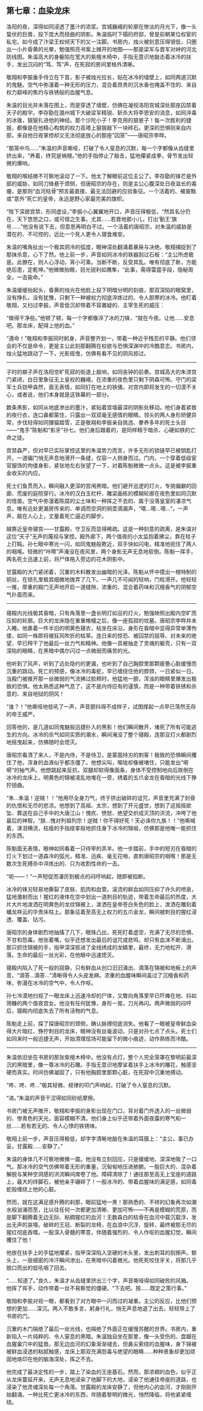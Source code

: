 ## 第七章：血染龙床

洛阳的夜，深得如同浸透了墨汁的浓浆。宫城巍峨的轮廓在惨淡的月光下，像一头蛰伏的巨兽，投下庞大而扭曲的阴影。朱温临时下榻的府邸，曾是前朝某位权宦的私宅，如今成了汴梁王权倾天下的又一注脚。书房内，烛火被刻意压得很低，只圈出一小片昏黄的光晕，勉强照亮书案上摊开的地图——那是梁军与晋军对峙的河北防线图。朱温高大的身躯陷在宽大的紫檀木椅中，手指无意识地敲击着冰冷的扶手，发出沉闷的“笃、笃”声，在死寂的房间里格外清晰。

敬翔和李振垂手侍立在下首，影子被烛光拉长，贴在冰冷的墙壁上，如同两道沉默的鬼魅。空气中弥漫着一种无形的压力，混合着昂贵的沉水香也掩盖不住的、来自权力巅峰的焦灼与铁锈般的血腥气息。

朱温的目光并未落在图上，而是穿透了墙壁，仿佛在凝视洛阳宫城深处那座囚禁着天子的殿宇。李存勖在潞州城下大破梁军精锐、斩杀大将李思安的消息，如同淬毒的冰锥，狠狠扎进他的神经。那个沙陀小子！李克用的狼崽子！每一次胜利的捷报，都像是在他精心构筑的权力高塔上狠狠敲下一块砖石。更深的恐惧则来自内部，来自他日夜掌控却又无法彻底放心的那座“囚笼”——唐昭宗李晔。

“那笼中鸟……”朱温的声音嘶哑，打破了令人窒息的沉默，每一个字都像从齿缝里挤出来，“养着，终究是祸根。”他的手指停止了敲击，猛地攥紧成拳，骨节发出轻微的爆响。

敬翔的喉结微不可察地滚动了一下。他太了解眼前这位主公了。李存勖的锋芒是外部的威胁，如同刀锋悬于颈侧，但唐昭宗的存在，则是主公心腹深处日夜滋长的毒瘤，是那则“血河枯骨”预言最直接、最无法回避的应验象征。一个活着的、被废黜或“意外”死亡的皇帝，永远是野心家最完美的旗帜。

“陛下深居宫禁，形同虚设，”李振小心翼翼地开口，声音压得极低，“然其名分仍在，天下悠悠之口，或可借之生事。尤其……若晋地那小儿，打出‘勤王’旗号……”他没有说下去，但意思再明白不过。一个活着的唐昭宗，对朱温的威胁是潜在的、不可控的，远比一个死人更令人寝食难安。

朱温的嘴角扯出一个极其阴冷的弧度，眼神深处翻涌着暴戾与决绝。敬翔捕捉到了那抹杀意，心下了然。他上前一步，声音如同冰冷的铁器刮过石板：“主公所虑极是。此獠在，则人心浮动，宵小可乘。当断不断，反受其乱。唯有彻底了断，方能绝后患，定乾坤。”他微微抬眼，目光锐利如鹰隼，“此事，需得雷霆手段，隐秘周全，一击毙命。”

朱温缓缓抬起头，昏黄的烛光在他脸上投下明暗分明的刻痕，那双深陷的眼窝里，没有挣扎，没有犹豫，只剩下一种被权力彻底淬炼过的、令人胆寒的冰冷。他盯着敬翔，又扫过李振，声音低沉却带着不容置疑的、主宰生死的威压：

“做得干净些。”他顿了顿，每一个字都像淬了冰的刀锋，“就在今夜。让他……安息吧。那龙床，配得上他的血。”

“遵命！”敬翔和李振同时躬身，声音整齐划一，带着一种近乎残忍的平静。他们领会的不仅是命令，更是主公此刻那翻腾在权欲与恐惧深渊中的冷酷意志。书房内，烛火猛地跳动了一下，光影摇曳，仿佛有看不见的阴风掠过。

* * *

子时的梆子声在洛阳空旷死寂的街道上敲响，如同丧钟的前奏。宫城高大的朱漆宫门紧闭，白日里象征无上皇权的巍峨，在浓重的夜色里只剩下阴森可怖。守门的梁军士兵铠甲森然，面无表情，如同钉在地上的铁俑，对宫内即将发生的一切漠不关心，或者说，他们本身就是这铁幕的一部分。

数条黑影，如同从地底渗出的墨汁，紧贴着宫墙最深的阴影处移动。他们身着紧致的夜行衣，连口鼻都蒙住，只露出一双双毫无感情的眼睛。领头的两人身形矫健异常，步伐轻得如同狸猫踏雪，正是敬翔和李振亲自挑选、豢养多年的死士头目——“鬼手”陈魁和“影牙”孙七。他们身后跟着的，是同样精于暗杀、心硬如铁的亡命之徒。

宫禁森严，但对早已实际掌控这里的朱温势力而言，许多无形的锁链早已被钥匙打开。一道偏门悄无声息地滑开一条缝，仅容一人侧身而过。门内，一个穿着低级宦官服饰的佝偻身影，紧张地左右张望了一下，对着陈魁微微一点头。这是被李振重金收买的内应。

死士们鱼贯而入，瞬间融入更深的宫闱黑暗。他们避开巡逻的灯火，专挑偏僻的回廊、荒废的庭院穿行。冰冷的汉白玉栏杆、雕梁画栋的模糊轮廓在夜色里如同沉默的怪兽。空气中弥漫着陈腐的尘土味和一种挥之不去的、属于没落皇室的凄凉气息。唯有远处更漏房传来的、单调而空洞的铜壶滴漏声，“嗒…嗒…嗒…”，一声声，敲在人心上，丈量着死亡逼近的脚步。

越靠近皇帝寝宫——甘露殿，守卫反而显得稀疏。这是一种刻意的疏离，是朱温对这位“天子”无声的蔑视与掌控。殿外廊下，两个值夜的小太监抱着拂尘，靠在柱子上打盹。孙七眼中寒光一闪，如同鬼魅般欺近，双手快如闪电，精准地扼住了两人的咽喉。轻微的“咔嚓”声淹没在夜风里，两个身影无声无息地软倒。陈魁一挥手，两名死士迅速上前，将尸体拖入旁边的花木阴影中。

甘露殿的大门紧闭着，沉重的木料散发出幽暗的光泽。陈魁从怀中摸出一根特制的铜丝，在锁孔里极其细微地拨弄了几下。一声几不可闻的轻响，门栓滑开。他轻轻一推，厚重的殿门无声地开启一道缝隙，浓重的、混合着药味和沉檀香气的阴郁空气扑面而来。

* * *

寝殿内光线极其昏暗，只有角落里一盏长明灯如豆的灯火，勉强映照出殿内空旷而压抑的轮廓。巨大的龙床隐在重重帷幔之后，像一座孤寂的坟墓。唐昭宗李晔并未入睡。他裹着一件半旧的明黄色寝衣，枯坐在床沿，身形在昏暗中显得异常单薄佝偻，如同一株即将被狂风吹折的枯草。连日来的惊恐、被囚禁的屈辱、对未来的绝望，早已榨干了他最后一丝力气和精神。他像一具被抽走了灵魂的躯壳，只有一双深陷的眼睛，在黑暗中偶尔闪过一点微弱而痛苦的光。

他听到了风声，听到了远处隐约的更漏，也听到了自己胸腔里那颗疲惫心脏缓慢而沉重的跳动。死亡的预感，像冰冷的毒蛇，早已缠绕住他的脖颈，一日紧似一日。当殿门被推开那一丝微弱的气流拂过脸颊时，他猛地一颤，浑浊的眼睛里爆发出极致的恐惧。他太熟悉这种气息了，这不是内侍应有的谨慎，而是一种带着铁锈和杀意的、来自地狱的阴风！

“谁？！”他嘶哑地低吼了一声，声音颤抖得不成样子，试图撑起一点早已荡然无存的帝王威严。

回答他的，是几道如同鬼魅般迅捷扑入的黑影！他们瞬间散开，堵死了所有可能逃生的方向。冰冷的杀气如同实质的潮水，瞬间淹没了整个寝殿，连那豆灯火都剧烈地摇曳起来，仿佛随时会熄灭。

唐昭宗看清了来人，不是内侍，不是侍卫，是蒙面持刃的刺客！极致的恐惧瞬间攫住了他，浑身的血液似乎都冻僵了。他想尖叫，喉咙却像被堵住，只能发出“嗬嗬”的抽气声。他想跳起来反抗，双腿却软得像面条，身体不受控制地向后跌倒在冰冷的龙床上。明黄色的锦被凌乱地堆在一旁，绣着的五爪金龙在昏暗的光线下狰狞扭曲。

“朱…朱温！逆贼！！”他用尽全身力气，终于挤出破碎的诅咒，声音里充满了刻骨的仇恨和无尽的悲凉。他想到了高祖、太宗，想到了开元盛世，想到了这摇摇欲坠、葬送在自己手中的大唐江山！愧疚、愤怒、绝望交织成灭顶的洪流，冲垮了他最后的神智。“朕…愧对列祖列宗！逆贼！你不得好死！天必诛你九族！！”他嘶喊着，涕泪横流，枯瘦的手指痉挛般地抓住身下冰冷的锦缎，仿佛那是他唯一能抓住的东西。

陈魁面无表情，眼神如同看着一只待宰的羔羊。他一步踏前，手中的短刃在昏暗的灯火下划过一道森冷的弧光，精准、迅疾、毫无花哨，直刺唐昭宗的咽喉！那是无数次生死搏杀中淬炼出的、只为收割性命的一击。

“呃——！”一声短促而凄厉到极点的闷哼响起，随即被掐断。

冰冷的锋刃轻易地撕裂了皮肤、肌肉和血管。滚烫的鲜血如同压抑了许久的喷泉，猛地激射而出！猩红的液体在空中划出一道刺目的轨迹，带着生命最后的热度，大片大片地泼洒在明黄色的龙纹锦被上，泼洒在皇帝苍白失色的脸上，泼洒在雕刻着蟠龙祥云的华贵床柱上。那象征着至高无上权力的五爪金龙，瞬间被刺目的猩红浸透、覆盖、玷污。

唐昭宗的身体剧烈地抽搐了几下，眼珠凸出，死死盯着虚空，充满了无尽的恐惧、不甘和怨毒。他张着嘴，似乎还想发出最后的诅咒或悲鸣，却只有血沫不断涌出。那只抓住锦被的手，指甲深深抠进了金线绣成的龙鳞里，最终，无力地松开、滑落。生命的最后一丝光彩，在他眼中迅速熄灭。

寝殿内陷入了死一般的寂静，只有鲜血从创口汩汩涌出、滴落在锦被和地板上的声音，“滴答…滴答…”清晰得令人头皮发麻。浓重的血腥味瞬间盖过了沉檀香和药味，弥漫在冰冷的空气中，令人作呕。

孙七冷漠地扫视了一眼龙床上迅速冷却的尸体，又瞥向角落里早已吓瘫在地、抖如筛糠的两个值夜宫女。他没有任何犹豫，身形一晃，刀光再闪。两声微弱的闷哼后，寝殿内彻底失去了所有活物的气息。

陈魁走上前，探了探唐昭宗的颈侧，确认脉搏彻底消失。他看了一眼被皇帝鲜血染得大片暗红、狰狞刺目的龙床，眼神没有丝毫波动，只是对孙七点了点头。死士们如同来时一般迅捷无声，开始清理现场可能留下的微小痕迹，动作熟练而冷酷。

* * *

朱温依旧坐在书房的那张紫檀木椅中。他没有点灯，整个人完全笼罩在黎明前最深沉的黑暗里，像一尊冰冷的石雕。手指无意识地摩挲着扶手上冰冷的雕花，触感坚硬而真实。时间仿佛凝固了，只有他胸腔里那颗心脏，在死寂中沉重地搏动。

“咚、咚、咚…”极其轻微、规律的叩门声响起，打破了令人窒息的沉默。

“进。”朱温的声音干涩得如同砂纸摩擦。

书房门被无声推开，敬翔和李振的身影出现在门口，背对着门外透入的一丝微弱的、惨青色的天光，面容模糊不清。他们身上似乎还带着外面夜露的寒气和一丝……若有若无的、令人心悸的铁锈味。

敬翔上前一步，声音压得极低，却字字清晰地敲在朱温的耳膜上：“主公，事已办妥。甘露殿……安静了。”

朱温的身体几不可察地微微一震。他没有立刻回应，只是缓缓地、深深地吸了一口气。那冰冷的空气仿佛带着无形的重量，沉甸甸地压进肺腑。一股巨大的、混杂着解脱与某种空洞感的洪流瞬间席卷了他。障碍清除了！通往那至高无上宝座的道路上，最大的绊脚石，被他亲手碾碎了！一股冰冷的、带着血腥味的满足感，如同毒蛇般缠绕上他的心脏。

然而，就在这满足感升腾的刹那，眼前猛地一黑！那熟悉的、不祥的幻象再次如潮水般汹涌而至，比以往任何一次都更加清晰、更加可怖——不再是模糊的荒原，而是脚下翻腾着无边无际、粘稠猩红的血河！无数森白的枯骨在血河中载沉载浮，发出无声的哀嚎。破碎的王冠、断裂的龙椅，在血浪中沉浮、旋转，最终被那无尽的猩红彻底吞噬。一股深入骨髓的寒意，伴随着强烈的、令人作呕的血腥幻觉，瞬间攫住了他！

他放在扶手上的手猛地攥紧，指甲深深陷入坚硬的木头里，发出刺耳的刮擦声。额头上，一层细密的冷汗瞬间渗出，在黑暗中闪着微光。他死死咬住牙关，将那几乎脱口而出的低吼咽了回去。

“……知道了。”良久，朱温才从齿缝里挤出三个字，声音嘶哑得如同破败的风箱。他挥了挥手，动作带着一丝不易察觉的僵硬。“下去吧。按……既定之策行事。”

敬翔和李振对视一眼，都看到了对方眼中一闪而过的凝重。主公的反应，比他们预想的更加……深沉。两人不敢多言，躬身行礼，悄无声息地退了出去，轻轻带上了书房的门。

沉重的木门隔绝了最后一丝光线，也隔绝了外面正在缓慢苏醒的世界。书房内，重新陷入一片纯粹的、令人窒息的黑暗。朱温独自坐在那里，像一头受伤的、盘踞在血腥巢穴中的猛兽。那无边血河的幻象渐渐褪去，但鼻尖萦绕的血腥味，身下锦被被鲜血浸透的粘腻触感，龙床上那双充满怨毒与绝望的眼睛……种种景象却更加顽固地烙印在他的脑海深处，挥之不去。

他完成了最决定性的一步，踏上了染血的王座基石。然而，那浓稠的血色，似乎正从龙床蔓延开来，无声无息地浸染了他脚下的大地，浸染了他通往帝座的道路，也浸染了他灵魂深处每一个角落。甘露殿的龙床安静了，但他内心的血河，才刚刚开始翻涌。一种比死亡更冰冷的东西，伴随着黎明的微光，悄然降临，将他紧紧缠绕。